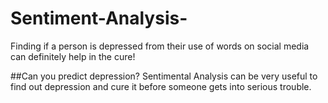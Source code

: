 # Sentiment-Analysis-

Finding if a person is depressed from their use of words on social media can definitely help in the cure!

##Can you predict depression?
Sentimental Analysis can be very useful to find out depression and cure it before someone gets into serious trouble.
